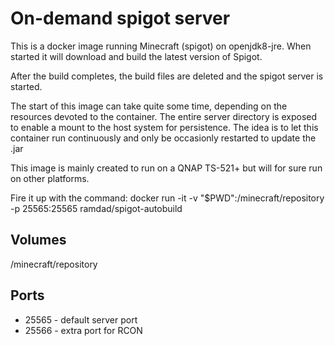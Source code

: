 # On-demand spigot server
This is a docker image running Minecraft (spigot) on openjdk8-jre. 
When started it will download and build the latest version of Spigot.

After the build completes, the build files are deleted and the spigot server is started.

The start of this image can take quite some time, depending on the resources devoted to the container.
The entire server directory is exposed to enable a mount to the host system for persistence.
The idea is to let this container run continuously and only be occasionly restarted to update the .jar 

This image is mainly created to run on a QNAP TS-521+ but will for sure run on other platforms.

Fire it up with the command: 
docker run -it -v "$PWD":/minecraft/repository -p 25565:25565 ramdad/spigot-autobuild

## Volumes
/minecraft/repository

## Ports
* 25565 - default server port
* 25566 - extra port for RCON
